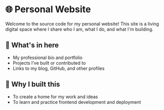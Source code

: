 # 🌐 Personal Website

Welcome to the source code for my personal website! This site is a living digital space where I share who I am, what I do, and what I'm building.

## 🧩 What's in here

- My professional bio and portfolio
- Projects I’ve built or contributed to
- Links to my blog, GitHub, and other profiles

## 🧠 Why I built this

- To create a home for my work and ideas
- To learn and practice frontend development and deployment
